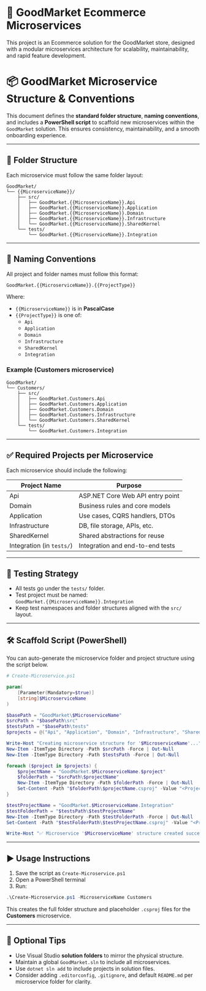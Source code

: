 # 🛒 GoodMarket Ecommerce Microservices

This project is an Ecommerce solution for the GoodMarket store, designed with a modular microservices architecture for scalability, maintainability, and rapid feature development.

# 📦 GoodMarket Microservice Structure & Conventions

This document defines the **standard folder structure**, **naming conventions**, and includes a **PowerShell script** to scaffold new microservices within the `GoodMarket` solution. This ensures consistency, maintainability, and a smooth onboarding experience.

---

## 🔧 Folder Structure

Each microservice must follow the same folder layout:

```
GoodMarket/
└── {{MicroserviceName}}/
    ├── src/
    │   ├── GoodMarket.{{MicroserviceName}}.Api
    │   ├── GoodMarket.{{MicroserviceName}}.Application
    │   ├── GoodMarket.{{MicroserviceName}}.Domain
    │   ├── GoodMarket.{{MicroserviceName}}.Infrastructure
    │   └── GoodMarket.{{MicroserviceName}}.SharedKernel
    └── tests/
        └── GoodMarket.{{MicroserviceName}}.Integration
```

---

## 📛 Naming Conventions

All project and folder names must follow this format:

```
GoodMarket.{{MicroserviceName}}.{{ProjectType}}
```

Where:
- `{{MicroserviceName}}` is in **PascalCase**
- `{{ProjectType}}` is one of:
  - `Api`
  - `Application`
  - `Domain`
  - `Infrastructure`
  - `SharedKernel`
  - `Integration`

### Example (Customers microservice)

```
GoodMarket/
└── Customers/
    ├── src/
    │   ├── GoodMarket.Customers.Api
    │   ├── GoodMarket.Customers.Application
    │   ├── GoodMarket.Customers.Domain
    │   ├── GoodMarket.Customers.Infrastructure
    │   └── GoodMarket.Customers.SharedKernel
    └── tests/
        └── GoodMarket.Customers.Integration
```

---

## ✅ Required Projects per Microservice

Each microservice should include the following:

| Project Name                       | Purpose                                 |
|------------------------------------|------------------------------------------|
| Api                                | ASP.NET Core Web API entry point         |
| Domain                             | Business rules and core models           |
| Application                        | Use cases, CQRS handlers, DTOs           |
| Infrastructure                     | DB, file storage, APIs, etc.             |
| SharedKernel                       | Shared abstractions for reuse            |
| Integration (in `tests/`)          | Integration and end-to-end tests         |

---

## 🧪 Testing Strategy

- All tests go under the `tests/` folder.
- Test project must be named:  
  `GoodMarket.{{MicroserviceName}}.Integration`
- Keep test namespaces and folder structures aligned with the `src/` layout.

---

## 🛠️ Scaffold Script (PowerShell)

You can auto-generate the microservice folder and project structure using the script below.

```powershell
# Create-Microservice.ps1

param(
    [Parameter(Mandatory=$true)]
    [string]$MicroserviceName
)

$basePath = "GoodMarket\$MicroserviceName"
$srcPath = "$basePath\src"
$testsPath = "$basePath\tests"
$projects = @("Api", "Application", "Domain", "Infrastructure", "SharedKernel")

Write-Host "Creating microservice structure for '$MicroserviceName'..."
New-Item -ItemType Directory -Path $srcPath -Force | Out-Null
New-Item -ItemType Directory -Path $testsPath -Force | Out-Null

foreach ($project in $projects) {
    $projectName = "GoodMarket.$MicroserviceName.$project"
    $folderPath = "$srcPath\$projectName"
    New-Item -ItemType Directory -Path $folderPath -Force | Out-Null
    Set-Content -Path "$folderPath\$projectName.csproj" -Value "<Project Sdk=`"Microsoft.NET.Sdk`"></Project>"
}

$testProjectName = "GoodMarket.$MicroserviceName.Integration"
$testFolderPath = "$testsPath\$testProjectName"
New-Item -ItemType Directory -Path $testFolderPath -Force | Out-Null
Set-Content -Path "$testFolderPath\$testProjectName.csproj" -Value "<Project Sdk=`"Microsoft.NET.Sdk`"></Project>"

Write-Host "✅ Microservice '$MicroserviceName' structure created successfully."
```

---

## ▶️ Usage Instructions

1. Save the script as `Create-Microservice.ps1`
2. Open a PowerShell terminal
3. Run:

```powershell
.\Create-Microservice.ps1 -MicroserviceName Customers
```

This creates the full folder structure and placeholder `.csproj` files for the **Customers** microservice.

---

## 📘 Optional Tips

- Use Visual Studio **solution folders** to mirror the physical structure.
- Maintain a global `GoodMarket.sln` to include all microservices.
- Use `dotnet sln add` to include projects in solution files.
- Consider adding `.editorconfig`, `.gitignore`, and default `README.md` per microservice folder for clarity.
